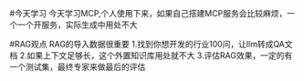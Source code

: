 #今天学习
今天学习MCP,个人使用下来，如果自己搭建MCP服务会比较麻烦，一个一个开服务，实际生成中用处不大

#RAG观点
RAG的导入数据很重要
1.找到你想开发的行业100问，让llm转成QA文档
2.如果上下文足够长，这个外置知识库用处就不大
3.评估RAG效果，一定的有一个测试集，最终专家来做最后的评估